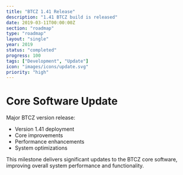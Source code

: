 ```yaml
---
title: "BTCZ 1.41 Release"
description: "1.41 BTCZ build is released"
date: 2019-03-11T00:00:00Z
section: "roadmap"
type: "roadmap"
layout: "single"
year: 2019
status: "completed"
progress: 100
tags: ["Development", "Update"]
icon: "images/icons/update.svg"
priority: "high"
---
```


# Core Software Update

Major BTCZ version release:
- Version 1.41 deployment
- Core improvements
- Performance enhancements
- System optimizations

This milestone delivers significant updates to the BTCZ core software, improving overall system performance and functionality.
